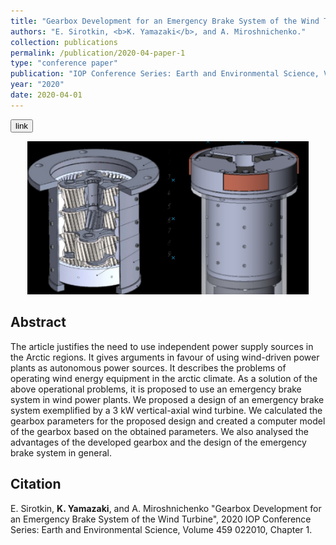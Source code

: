 ```yaml
---
title: "Gearbox Development for an Emergency Brake System of the Wind Turbine"
authors: "E. Sirotkin, <b>K. Yamazaki</b>, and A. Miroshnichenko."
collection: publications
permalink: /publication/2020-04-paper-1
type: "conference paper"
publication: "IOP Conference Series: Earth and Environmental Science, Volume 459, Chapter 1."
year: "2020"
date: 2020-04-01
---
```


<button class="btn btn-round btn-sm btn-ghost-blue" onclick="location.href='https://iopscience.iop.org/article/10.1088/1755-1315/459/2/022010'">link</button>

<p align="center"><img src="/images/gearbox.png" width="450"/></p>

## Abstract
The article justifies the need to use independent power supply sources in the Arctic regions. It gives arguments in favour of using wind-driven power plants as autonomous power sources. It describes the problems of operating wind energy equipment in the arctic climate. As a solution of the above operational problems, it is proposed to use an emergency brake system in wind power plants. We proposed a design of an emergency brake system exemplified by a 3 kW vertical-axial wind turbine. We calculated the gearbox parameters for the proposed design and created a computer model of the gearbox based on the obtained parameters. We also analysed the advantages of the developed gearbox and the design of the emergency brake system in general.

## Citation
E. Sirotkin, <b>K. Yamazaki</b>, and A. Miroshnichenko "Gearbox Development for an Emergency Brake System of the Wind Turbine", 2020 IOP Conference Series: Earth and Environmental Science, Volume 459 022010, Chapter 1. 
